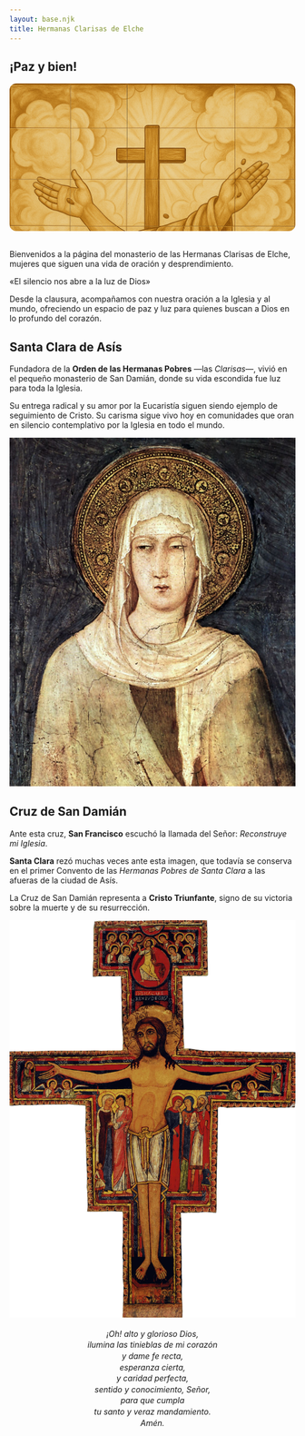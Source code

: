 ```yaml
---
layout: base.njk
title: Hermanas Clarisas de Elche
---
```


<h2 class="centrado">¡Paz y bien!</h2>

<div style="position: relative; width: 100%; max-width: 600px; height: 260px; overflow: hidden; margin: 0 auto 2rem auto; border-radius: 12px;">
  <img src="/imagenes/paz-y-bien-ocre.png" alt="Paz y Bien" style="position: absolute; top: 0; left: 0; width: 100%;" />
</div>

<p>
  Bienvenidos a la página del monasterio de las Hermanas Clarisas de Elche, mujeres que siguen una vida
  de oración y desprendimiento. 
</p> 

<p class="frase-impacto">«El silencio nos abre a la luz de Dios»</p>

<p>
  Desde la clausura, acompañamos con nuestra oración a la Iglesia y al mundo,
  ofreciendo un espacio de paz y luz para quienes buscan a Dios en lo profundo del corazón.
</p>

<h2>Santa Clara de Asís</h2>

<p>
  Fundadora de la <strong>Orden de las Hermanas Pobres</strong> —las <em>Clarisas</em>—, vivió en el pequeño
  monasterio de San Damián, donde su vida escondida fue luz para toda la Iglesia.
</p>

<p>
  Su entrega radical y su amor por la Eucaristía siguen siendo ejemplo de seguimiento de Cristo. Su carisma sigue
  vivo hoy en comunidades que oran en silencio contemplativo por la Iglesia en todo el mundo.
</p>

<img src="/imagenes/simone-martini.jpg" alt="Santa Clara" />

<h2>Cruz de San Damián</h2>

<p>
  Ante esta cruz, <strong>San Francisco</strong> escuchó la llamada del Señor: <em>Reconstruye mi Iglesia</em>.
</p>

<p>
  <strong>Santa Clara</strong> rezó muchas veces ante esta imagen, que todavía se conserva en el primer Convento
  de las <em>Hermanas Pobres de Santa Clara</em> a las afueras de la ciudad de Asís.
</p>

<p>
  La Cruz de San Damián representa a <strong>Cristo Triunfante</strong>, signo de su victoria sobre la muerte y de su resurrección.
</p>

<img src="/imagenes/cruz-san-damian.gif" alt="Cruz de San Damián" />

<p style="text-align: center; font-style: italic; line-height: 1.4; margin-top: 1rem;">
  ¡Oh! alto y glorioso Dios,<br />
  ilumina las tinieblas de mi corazón<br />
  y dame fe recta,<br />
  esperanza cierta,<br />
  y caridad perfecta,<br />
  sentido y conocimiento, Señor,<br />
  para que cumpla<br />
  tu santo y veraz mandamiento.<br />
  Amén.
</p>
